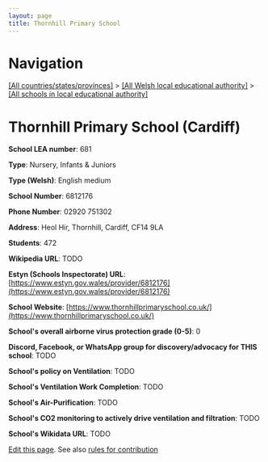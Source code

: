 ```yaml
---
layout: page
title: Thornhill Primary School
---
```

# Navigation

[[All countries/states/provinces]](../../..) > [[All Welsh local educational authority]](../..) > [[All schools in local educational authority]](..)

# Thornhill Primary School (Cardiff)

**School LEA number**: 681

**Type**: Nursery, Infants & Juniors

**Type (Welsh)**: English medium

**School Number**: 6812176

**Phone Number**: 02920 751302

**Address**: Heol Hir, Thornhill, Cardiff, CF14 9LA

**Students**: 472

**Wikipedia URL**: TODO

**Estyn (Schools Inspectorate) URL**: [https://www.estyn.gov.wales/provider/6812176](https://www.estyn.gov.wales/provider/6812176)

**School Website**: [https://www.thornhillprimaryschool.co.uk/](https://www.thornhillprimaryschool.co.uk/)

**School's overall airborne virus protection grade (0-5)**: 0

**Discord, Facebook, or WhatsApp group for discovery/advocacy for THIS school**: TODO

**School's policy on Ventilation**: TODO

**School's Ventilation Work Completion**: TODO

**School's Air-Purification**: TODO

**School's CO2 monitoring to actively drive ventilation and filtration**: TODO

**School's Wikidata URL**: TODO




[Edit this page](https://github.com/VentilationProject/Wales/edit/prif/./Cardiff/Thornhill_Primary_School.md). See also [rules for contribution](../../../contribution-rules/)